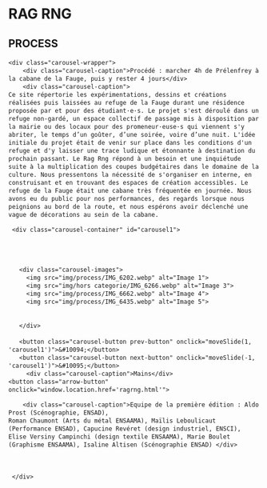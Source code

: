 <!DOCTYPE html>
<html lang="fr">
<link rel="stylesheet" href="css/performance.css">
<script type="text/javascript" src="js/performanc.js"></script>
<head>
    <meta charset="UTF-8">
    <meta name="viewport" content="width=device-width, initial-scale=1.0">
    <title class="titlelink">PROCESS</title>
<style>
    /* Style du bouton */
    .arrow-button {
	    position : top : 600 px
      background-color: #4CAF50; /* Couleur du fond */
      color: white; /* Couleur du texte */
      border: none; /* Pas de bordure */
      padding: 350px 60px; /* Espacement autour du texte */
      text-align: center; /* Centrer le texte */
      text-decoration: none; /* Enlever la décoration du texte */
      display: inline-block;
      font-size: 10 px;
      cursor: pointer; /* Curseur en forme de main */
      border-radius: 5px; /* Bords arrondis */
    }

    /* Flèche avec CSS */
    .arrow-button::after {
      content: '<CABANE DE LA FAUGE, 1ÈRE ÉDITION>';
      font-size: 60px;
    }

    /* Changer la couleur du bouton quand on passe la souris dessus */
    .arrow-button:hover {
      background-color: #45a050;
    }
  </style>
</head>
<body>
    <h1 class = "titre">RAG RNG</h1>
    <h2 class="titlelink">PROCESS</h2>
 



    <div class="carousel-wrapper">
        <div class="carousel-caption">Procédé : marcher 4h de Prélenfrey à la cabane de la Fauge, puis y rester 4 jours</div>
        <div class="carousel-caption">
	Ce site répertorie les expérimentations, dessins et créations réalisées puis laissées au refuge de la Fauge durant une résidence proposée par et pour des étudiant·e·s. Le projet s'est déroulé dans un refuge non-gardé, un espace collectif de passage mis à disposition par la mairie ou des locaux pour des promeneur·euse·s qui viennent s'y abriter, le temps d’un goûter, d’une soirée, voire d’une nuit. L'idée initiale du projet était de venir sur place dans les conditions d'un refuge et d'y laisser une trace ludique et étonnante à destination du prochain passant. Le Rag Rng répond à un besoin et une inquiétude suite à la multiplication des coupes budgétaires dans le domaine de la culture. Nous pressentons la nécessité de s'organiser en interne, en construisant et en trouvant des espaces de création accessibles. Le refuge de la Fauge était une cabane très fréquentée en journée. Nous avons eu du public pour nos performances, des regards lorsque nous peignions au bord de la route, et nous espérons avoir déclenché une vague de décorations au sein de la cabane.
</div>
        <!-- Premier Carrousel -->
   
       
     <div class="carousel-container" id="carousel1">
	     
         
   
   
       <div class="carousel-images">
         <img src="img/process/IMG_6202.webp" alt="Image 1">
         <img src="img/hors categorie/IMG_6266.webp" alt="Image 3">
         <img src="img/process/IMG_6662.webp" alt="Image 4">
         <img src="img/process/IMG_6435.webp" alt="Image 5">
       
        
       </div>
         
       <button class="carousel-button prev-button" onclick="moveSlide(1, 'carousel1')">&#10094;</button>
       <button class="carousel-button next-button" onclick="moveSlide(-1, 'carousel1')">&#10095;</button>
         <div class="carousel-caption">Mains</div>
	<button class="arrow-button" onclick="window.location.href='ragrng.html'">
  </button>
	     
	    <div class="carousel-caption">Equipe de la première édition : Aldo Prost (Scénographie, ENSAD), 
	Roman Chaumont (Arts du métal ENSAAMA), Maïlis Leboulicaut (Performance ENSAD), Capucine Revéret (design industriel, ENSCI), 
	Elise Versiny Campinchi (design textile ENSAAMA), Marie Boulet (Graphisme ENSAAMA), Isaline Altisen (Scénographie ENSAD) </div>


	     
     </div>



</html>
